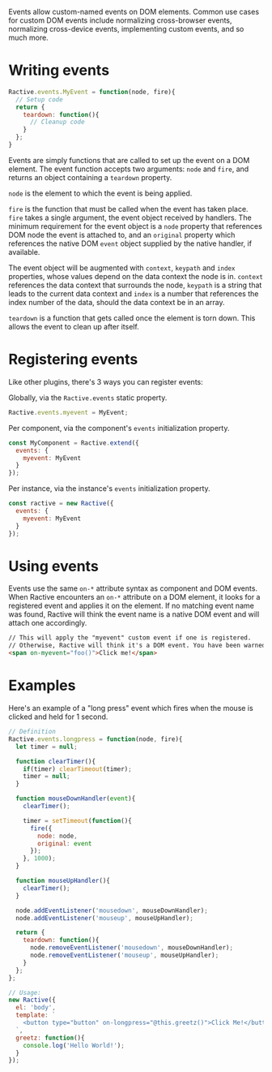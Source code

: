 Events allow custom-named events on DOM elements. Common use cases for custom DOM events include normalizing cross-browser events, normalizing cross-device events, implementing custom events, and so much more.

# Writing events

```js
Ractive.events.MyEvent = function(node, fire){
  // Setup code
  return {
    teardown: function(){
      // Cleanup code
    }
  };
}
```

Events are simply functions that are called to set up the event on a DOM element. The event function accepts two arguments: `node` and `fire`, and returns an object containing a `teardown` property.

`node` is the element to which the event is being applied.

`fire` is the function that must be called when the event has taken place. `fire` takes a single argument, the event object received by handlers. The minimum requirement for the event object is a `node` property that references DOM node the event is attached to, and an `original` property which references the native DOM `event` object supplied by the native handler, if available.

The event object will be augmented with `context`, `keypath` and `index` properties, whose values depend on the data context the node is in. `context` references the data context that surrounds the node, `keypath` is a string that leads to the current data context and `index` is a number that references the index number of the data, should the data context be in an array.

`teardown` is a function that gets called once the element is torn down. This allows the event to clean up after itself.

# Registering events

Like other plugins, there's 3 ways you can register events:

Globally, via the `Ractive.events` static property.

```js
Ractive.events.myevent = MyEvent;
```

Per component, via the component's `events` initialization property.

```js
const MyComponent = Ractive.extend({
  events: {
    myevent: MyEvent
  }
});
```

Per instance, via the instance's `events` initialization property.

```js
const ractive = new Ractive({
  events: {
    myevent: MyEvent
  }
});
```

# Using events

Events use the same `on-*` attribute syntax as component and DOM events. When Ractive encounters an `on-*` attribute on a DOM element, it looks for a registered event and applies it on the element. If no matching event name was found, Ractive will think the event name is a native DOM event and will attach one accordingly.

```html
// This will apply the "myevent" custom event if one is registered.
// Otherwise, Ractive will think it's a DOM event. You have been warned!
<span on-myevent="foo()">Click me!</span>
```

# Examples

Here's an example of a "long press" event which fires when the mouse is clicked and held for 1 second.

```js
// Definition
Ractive.events.longpress = function(node, fire){
  let timer = null;

  function clearTimer(){
    if(timer) clearTimeout(timer);
    timer = null;
  }

  function mouseDownHandler(event){
    clearTimer();

    timer = setTimeout(function(){
      fire({
        node: node,
        original: event
      });
    }, 1000);
  }

  function mouseUpHandler(){
    clearTimer();
  }

  node.addEventListener('mousedown', mouseDownHandler);
  node.addEventListener('mouseup', mouseUpHandler);

  return {
    teardown: function(){
      node.removeEventListener('mousedown', mouseDownHandler);
      node.removeEventListener('mouseup', mouseUpHandler);
    }
  };
};

// Usage:
new Ractive({
  el: 'body',
  template: `
    <button type="button" on-longpress="@this.greetz()">Click Me!</button>
  `,
  greetz: function(){
    console.log('Hello World!');
  }
});
```
